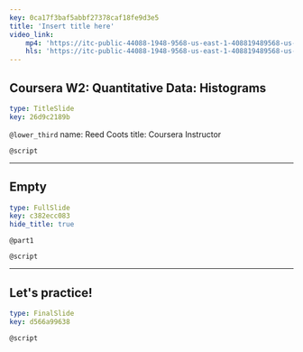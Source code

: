 ```yaml
---
key: 0ca17f3baf5abbf27378caf18fe9d3e5
title: 'Insert title here'
video_link:
    mp4: 'https://itc-public-44088-1948-9568-us-east-1-408819489568-us-east-1.s3.amazonaws.com/input/13_Histogram.mp4'
    hls: 'https://itc-public-44088-1948-9568-us-east-1-408819489568-us-east-1.s3.amazonaws.com/output/hls/13Tabelshistogram.m3u8'
---
```


## Coursera W2: Quantitative Data: Histograms

```yaml
type: TitleSlide
key: 26d9c2189b
```

`@lower_third`
name: Reed Coots
title: Coursera Instructor

`@script`


---

## Empty

```yaml
type: FullSlide
key: c382ecc083
hide_title: true
```

`@part1`


`@script`


---

## Let's practice!

```yaml
type: FinalSlide
key: d566a99638
```

`@script`
